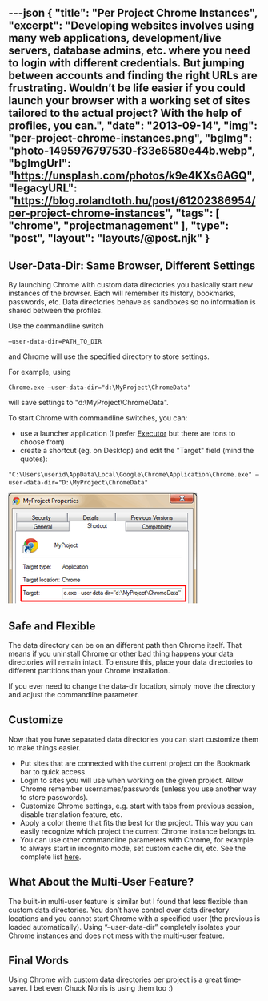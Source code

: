 ---json
{
    "title": "Per Project Chrome Instances",
    "excerpt": "Developing websites involves using many web applications, development/live servers, database admins, etc. where you need to login with different credentials. But jumping between accounts and finding the right URLs are frustrating. Wouldn’t be life easier if you could launch your browser with a working set of sites tailored to the actual project? With the help of profiles, you can.",
    "date": "2013-09-14",
    "img": "per-project-chrome-instances.png",
    "bgImg": "photo-1495976797530-f33e6580e44b.webp",
    "bgImgUrl": "https://unsplash.com/photos/k9e4KXs6AGQ",
    "legacyURL": "https://blog.rolandtoth.hu/post/61202386954/per-project-chrome-instances",
    "tags": [
        "chrome",
        "projectmanagement"
    ],
    "type": "post",
    "layout": "layouts/@post.njk"
}
---

## User-Data-Dir: Same Browser, Different Settings

By launching Chrome with custom data directories you basically start new instances of the browser. Each will remember its history, bookmarks, passwords, etc. Data directories behave as sandboxes so no information is shared between the profiles.

Use the commandline switch

```plaintext
–user-data-dir=PATH_TO_DIR
```

and Chrome will use the specified directory to store settings.

For example, using

```plaintext
Chrome.exe –user-data-dir="d:\MyProject\ChromeData"
```

will save settings to "d:\MyProject\ChromeData".

To start Chrome with commandline switches, you can:

- use a launcher application (I prefer [Executor](http://executor.dk/) but there are tons to choose from)
- create a shortcut (eg. on Desktop) and edit the "Target" field (mind the quotes):

```plaintext
"C:\Users\userid\AppData\Local\Google\Chrome\Application\Chrome.exe" –user-data-dir="D:\MyProject\ChromeData"
```

![](chrome-commandline-shortcut.png)

## Safe and Flexible

The data directory can be on an different path then Chrome itself. That means if you uninstall Chrome or other bad thing happens your data directories will remain intact. To ensure this, place your data directories to different partitions than your Chrome installation.

If you ever need to change the data-dir location, simply move the directory and adjust the commandline parameter.

## Customize

Now that you have separated data directories you can start customize them to make things easier.

- Put sites that are connected with the current project on the Bookmark bar to quick access.
- Login to sites you will use when working on the given project. Allow Chrome remember usernames/passwords (unless you use another way to store passwords).
- Customize Chrome settings, e.g. start with tabs from previous session, disable translation feature, etc.
- Apply a color theme that fits the best for the project. This way you can easily recognize which project the current Chrome instance belongs to.
- You can use other commandline parameters with Chrome, for example to always start in incognito mode, set custom cache dir, etc. See the complete list [here](https://peter.sh/experiments/chromium-command-line-switches/).

## What About the Multi-User Feature?

The built-in multi-user feature is similar but I found that less flexible than custom data directories. You don’t have control over data directory locations and you cannot start Chrome with a specified user (the previous is loaded automatically). Using “–user-data-dir” completely isolates your Chrome instances and does not mess with the multi-user feature.

## Final Words

Using Chrome with custom data directories per project is a great time-saver. I bet even Chuck Norris is using them too :)